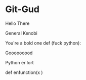 # Git-Gud
 Hello There

General Kenobi

You're a bold one
def (fuck python):


Gooooooood

Python er lort



def enfunction(x
    )